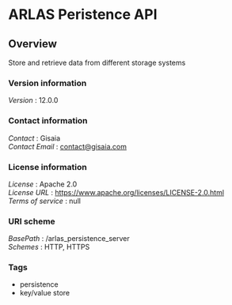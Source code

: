 # ARLAS Peristence API


<a name="overview"></a>
## Overview
Store and retrieve data from different storage systems


### Version information
*Version* : 12.0.0


### Contact information
*Contact* : Gisaia  
*Contact Email* : contact@gisaia.com


### License information
*License* : Apache 2.0  
*License URL* : https://www.apache.org/licenses/LICENSE-2.0.html  
*Terms of service* : null


### URI scheme
*BasePath* : /arlas_persistence_server  
*Schemes* : HTTP, HTTPS


### Tags

* persistence
* key/value store



